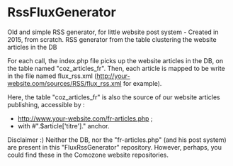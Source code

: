 # RssFluxGenerator
Old and simple RSS generator, for little website post system - Created in 2015, from scratch. 
RSS generator from the table clustering the website articles in the DB 

For each call, the index.php file picks up the website articles in the DB, on the table named "coz_articles_fr". Then, each article is mapped to be write in the file named flux_rss.xml (http://your-website.com/sources/RSS/flux_rss.xml for example).

Here, the table "coz_articles_fr" is also the source of our website articles publishing, accessible by :
 - http://www.your-website.com/fr-articles.php ;
 - with #".$article['titre']." anchor.

Disclaimer :)
 Neither the DB, nor the "fr-articles.php" (and his post system) are present in this "FluxRssGenerator" repository.
However, perhaps, you could find these in the Comozone website repositories.
 
